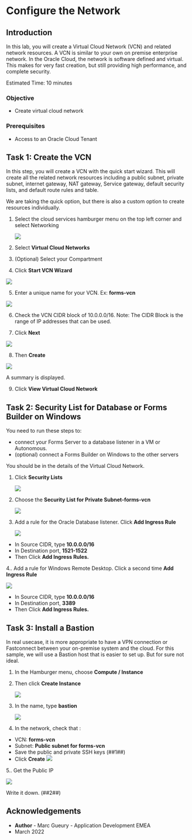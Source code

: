 # Configure the Network #

## Introduction

In this lab, you will create a Virtual Cloud Network (VCN) and related network resources. A VCN is similar to your own on premise enterprise network.  In the Oracle Cloud, the network is software defined and virtual. This makes for very fast creation, but still providing high performance, and complete security. 

Estimated Time: 10 minutes

### Objective

* Create virtual cloud network

### Prerequisites

* Access to an Oracle Cloud Tenant

## Task 1: Create the VCN ##

In this step, you will create a VCN with the quick start wizard. This will create all the related network resources including a public subnet, private subnet, internet gateway, NAT gateway, Service gateway, default security lists, and default route rules and table.

We are taking the quick option, but there is also a custom option to create resources individually.

1. Select the cloud services hamburger menu on the top left corner and select Networking

    ![](./images/forms-hamburger-vcn.png)

2. Select **Virtual Cloud Networks**

3. (Optional) Select your Compartment

4. Click **Start VCN Wizard**

  ![](./images/forms-vcn-start.png)

5. Enter a unique name for your VCN. Ex: **forms-vcn**

 ![](./images/forms-vcn-name.png)

6. Check the VCN CIDR block of 10.0.0.0/16.  Note: The CIDR Block is the range of IP addresses that can be used.

7. Click **Next** 

  ![](./images/forms-vcn-create.png)

8. Then **Create**

  ![](./images/forms-vcn-end.png)

  A summary is displayed. 

9. Click **View Virtual Cloud Network**

## Task 2: Security List for Database or Forms Builder on Windows ##

You need to run these steps to:
- connect your Forms Server to a database listener in a VM or Autonomous. 
- (optional) connect a Forms Builder on Windows to the other servers

You should be in the details of the Virtual Cloud Network.
   
1. Click **Security Lists**

   ![](./images/forms-vcn-seclist.png)

2. Choose the **Security List for Private Subnet-forms-vcn**

   ![](./images/forms-private-seclist.png)

3. Add a rule for the Oracle Database listener. Click **Add Ingress Rule**

   ![](./images/forms-private-ingress-rule.png)

- In Source CIDR, type **10.0.0.0/16**
- In Destination port, **1521-1522**
- Then Click **Add Ingress Rules.**

4.. Add a rule for Windows Remote Desktop. Click a second time **Add Ingress Rule**

   ![](./images/forms-private-ingress-rule-remote-desktop.png)

- In Source CIDR, type **10.0.0.0/16**
- In Destination port, **3389**
- Then Click **Add Ingress Rules.**

## Task 3: Install a Bastion   ##

In real usecase, it is more appropriate to have a VPN connection or Fastconnect between your on-premise system and the cloud.
For this sample, we will use a Bastion host that is easier to set up. But for sure not ideal.

1. In the Hamburger menu, choose **Compute / Instance**
2. Then click **Create Instance**

   ![](./images/forms-instance.png)

3. In the name, type **bastion**

   ![](./images/forms-bastion-name.png)

4. In the network, check that :
- VCN: **forms-vcn**
- Subnet: **Public subnet for forms-vcn**
- Save the public and private SSH keys (##1##)
- Click **Create**
![](./images/forms-bastion-network-ssh.png)

5.. Get the Public IP

   ![](./images/forms-bastion-public-ip.png)

Write it down. (##2##)

## Acknowledgements ##

- **Author** - Marc Gueury - Application Development EMEA 
- March 2022
